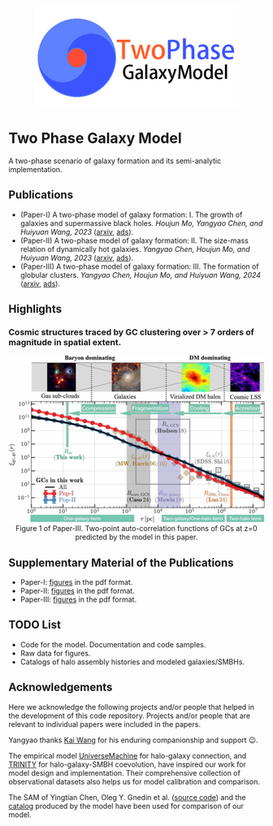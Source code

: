 <div align="center">
  <img width="400px" src="https://raw.githubusercontent.com/ChenYangyao/two-phase-galaxy-model/master/site-info/logo-small.png"/>
</div>

# Two Phase Galaxy Model

A two-phase scenario of galaxy formation and its semi-analytic implementation.

## Publications

- (Paper-I) A two-phase model of galaxy formation: I. The growth of galaxies and supermassive black holes. *Houjun Mo, Yangyao Chen, and Huiyuan Wang, 2023* ([arxiv](https://arxiv.org/abs/2311.05030), [ads](https://ui.adsabs.harvard.edu/abs/arXiv:2311.05030)).
- (Paper-II) A two-phase model of galaxy formation: II. The size-mass relation of dynamically hot galaxies.
*Yangyao Chen, Houjun Mo, and Huiyuan Wang, 2023* ([arxiv](https://arxiv.org/abs/2311.11713), [ads](https://ui.adsabs.harvard.edu/abs/arXiv:2311.11713)).
- (Paper-III) A two-phase model of galaxy formation: III. The formation of globular clusters. *Yangyao Chen, Houjun Mo, and Huiyuan Wang, 2024* ([arxiv](http://arxiv.org/abs/2405.18735), [ads](https://ui.adsabs.harvard.edu/abs/arXiv:2405.18735)).

## Highlights

### Cosmic structures traced by GC clustering over > 7 orders of magnitude in spatial extent.

<div align="center">
  <img width="850px" src="https://raw.githubusercontent.com/ChenYangyao/two-phase-galaxy-model/master/site-info/highlights/tpcf.jpg"/>
  <div>Figure 1 of Paper-III. Two-point auto-correlation functions of 
        GCs at z=0 predicted by the model in this paper.</div>
</div>

## Supplementary Material of the Publications

- Paper-I: [figures](publications/Paper-I/figures) in the pdf format.
- Paper-II: [figures](publications/Paper-II/figures) in the pdf format.
- Paper-III: [figures](publications/Paper-III/figures) in the pdf format.

## TODO List

- Code for the model. Documentation and code samples.
- Raw data for figures.
- Catalogs of halo assembly histories and modeled galaxies/SMBHs. 

## Acknowledgements

Here we acknowledge the following projects and/or people that helped in the development of 
this code repository. Projects and/or people that are relevant to individual papers
were included in the papers.

Yangyao thanks [Kai Wang](https://www.kosmoswalker.com/) for his enduring 
companionship and support :wink:.

The empirical model 
[UniverseMachine](https://bitbucket.org/pbehroozi/universemachine/src/main/) for halo-galaxy connection,
and [TRINITY](https://github.com/HaowenZhang/TRINITY) for halo-galaxy-SMBH coevolution,
have inspired our work for model design and implementation. Their comprehensive
collection of observational datasets also helps us for model calibration and
comparison.

The SAM of Yingtian Chen, Oleg Y. Gnedin et al. ([source code](https://github.com/ybillchen/GC_formation_model)) 
and the [catalog](https://github.com/ognedin/gc_model_mw) produced by the model have been used for comparison of our model.